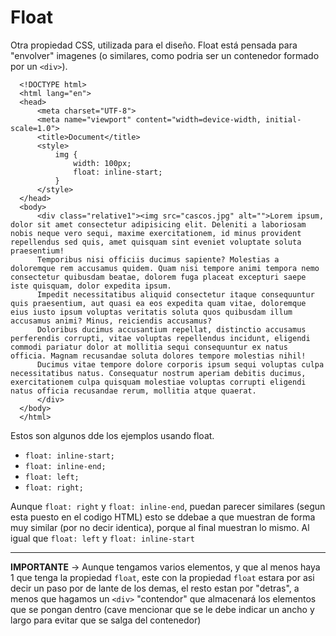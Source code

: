 # Float
Otra propiedad CSS, utilizada para el diseño.
Float está pensada para "envolver" imagenes (o similares, como podria ser un contenedor formado por un `<div>`).
```
  <!DOCTYPE html>
  <html lang="en">
  <head>
      <meta charset="UTF-8">
      <meta name="viewport" content="width=device-width, initial-scale=1.0">
      <title>Document</title>
      <style>
          img {
              width: 100px;
              float: inline-start;
          }
      </style>
  </head>
  <body>
      <div class="relative1"><img src="cascos.jpg" alt="">Lorem ipsum, dolor sit amet consectetur adipisicing elit. Deleniti a laboriosam nobis neque vero sequi, maxime exercitationem, id minus provident repellendus sed quis, amet quisquam sint eveniet voluptate soluta praesentium!
      Temporibus nisi officiis ducimus sapiente? Molestias a doloremque rem accusamus quidem. Quam nisi tempore animi tempora nemo consectetur quibusdam beatae, dolorem fuga placeat excepturi saepe iste quisquam, dolor expedita ipsum.
      Impedit necessitatibus aliquid consectetur itaque consequuntur quis praesentium, aut quasi ea eos expedita quam vitae, doloremque eius iusto ipsum voluptas veritatis soluta quos quibusdam illum accusamus animi? Minus, reiciendis accusamus?
      Doloribus ducimus accusantium repellat, distinctio accusamus perferendis corrupti, vitae voluptas repellendus incidunt, eligendi commodi pariatur dolor at mollitia sequi consequuntur ex natus officia. Magnam recusandae soluta dolores tempore molestias nihil!
      Ducimus vitae tempore dolore corporis ipsum sequi voluptas culpa necessitatibus natus. Consequatur nostrum aperiam debitis ducimus, exercitationem culpa quisquam molestiae voluptas corrupti eligendi natus officia recusandae rerum, mollitia atque quaerat.
      </div>
  </body>
  </html>
```
Estos son algunos dde los ejemplos usando float.
* `float: inline-start;`
* `float: inline-end;`
* `float: left;`
* `float: right;`

Aunque `float: right` y `float: inline-end`, puedan parecer similares (segun esta puesto en el codigo HTML) esto se ddebae a que muestran de forma muy similar (por no decir identica), porque al final muestran lo mismo. Al igual que `float: left` y `float: inline-start`

---
**IMPORTANTE** -> Aunque tengamos varios elementos, y que al menos haya 1 que tenga la propiedad `float`, este con la propiedad `float` estara por asi decir un paso por de lante de los demas, el resto estan por "detras", a menos que hagamos un `<div>` "contendor" que almacenará los elementos que se pongan dentro (cave mencionar que se le debe indicar un ancho y largo para evitar que se salga del contenedor)